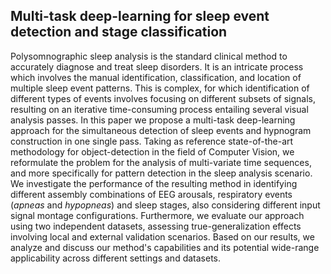 ## Multi-task deep-learning for sleep event detection and stage classification

Polysomnographic sleep analysis is the standard clinical method to accurately diagnose and treat sleep disorders. It is an intricate process which involves the manual identification, classification, and location of multiple sleep event patterns. This is complex, for which identification of different types of events involves focusing on different subsets of signals, resulting on an iterative time-consuming process entailing several visual analysis passes. 
In this paper we propose a multi-task deep-learning approach for the simultaneous detection of sleep events and hypnogram construction in one single pass. Taking as reference state-of-the-art methodology for object-detection in the field of Computer Vision, we reformulate the problem for the analysis of multi-variate time sequences, and more specifically for pattern detection in the sleep analysis scenario. We investigate the performance of the resulting method in identifying different assembly combinations of EEG arousals, respiratory events ($apneas$ and $hypopneas$) and sleep stages, also considering different input signal montage configurations. 
Furthermore, we evaluate our approach using two independent datasets, assessing true-generalization effects involving local and external validation scenarios. 
Based on our results, we analyze and discuss our method's capabilities and its potential wide-range applicability across different settings and datasets.
